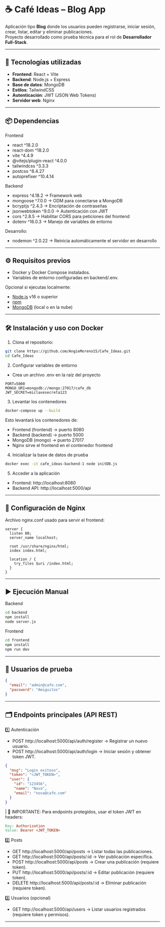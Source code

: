 # ☕ Café Ideas – Blog App

Aplicación tipo **Blog** donde los usuarios pueden registrarse, iniciar sesión, crear, listar, editar y eliminar publicaciones.  
Proyecto desarrollado como prueba técnica para el rol de **Desarrollador Full-Stack**.

---

## 🚀 Tecnologías utilizadas
- **Frontend**: React + Vite  
- **Backend**: Node.js + Express  
- **Base de datos**: MongoDB  
- **Estilos**: TailwindCSS  
- **Autenticación**: JWT (JSON Web Tokens)  
- **Servidor web**: Nginx

---

## 📦 Dependencias 
Frontend
- react ^18.2.0
- react-dom ^18.2.0
- vite ^4.4.9
- @vitejs/plugin-react ^4.0.0
- tailwindcss ^3.3.3
- postcss ^8.4.27
- autoprefixer ^10.4.14

Backend
- express ^4.18.2 → Framework web
- mongoose ^7.0.0 → ODM para conectarse a MongoDB
- bcryptjs ^2.4.3 → Encriptación de contraseñas
- jsonwebtoken ^9.0.0 → Autenticación con JWT
- cors ^2.8.5 → Habilitar CORS para peticiones del frontend
- dotenv ^16.0.3 → Manejo de variables de entorno

Desarrollo:
- nodemon ^2.0.22 → Reinicia automáticamente el servidor en desarrollo

---

## ⚙️ Requisitos previos
- Docker y Docker Compose instalados.
- Variables de entorno configuradas en backend/.env.

Opcional si ejecutas localmente:
- [Node.js](https://nodejs.org/) v16 o superior  
- [npm](https://www.npmjs.com/)  
- [MongoDB](https://www.mongodb.com/) (local o en la nube)

---

## 🛠️ Instalación y uso con Docker

1. Clona el repositorio:
```bash
git clone https://github.com/AngieMoreno15/Cafe_Ideas.git
cd Cafe_Ideas
```

2. Configurar variables de entorno
- Crea un archivo .env en la raíz del proyecto
```env
PORT=5000
MONGO_URI=mongodb://mongo:27017/cafe_db
JWT_SECRET=miclavesecreta123
```

3. Levantar los contenedores
```bash
docker-compose up --build
```
Esto levantará los contenedores de:
+ Frontend (frontend) → puerto 8080
+ Backend (backend) → puerto 5000
+ MongoDB (mongo) → puerto 27017
+ Nginx sirve el frontend en el contenedor frontend

4. Inicializar la base de datos de prueba
```bash
docker exec -it cafe_ideas-backend-1 node initDB.js
```

5. Acceder a la aplicación
- Frontend: http://localhost:8080
- Backend API: http://localhost:5000/api

---

## 🔧 Configuración de Nginx

Archivo nginx.conf usado para servir el frontend:
```nginx
server {
  listen 80;
  server_name localhost;

  root /usr/share/nginx/html;
  index index.html;

  location / {
    try_files $uri /index.html;
  }
}
```

---

## ▶️ Ejecución Manual
Backend
```bash
cd backend
npm install
node server.js
```

Frontend
```bash
cd frontend
npm install
npm run dev
```

---

## 🔑 Usuarios de prueba
```json
{
  "email": "admin@cafe.com",
  "password": "Amiguitos"
}
```

---

## 🗂 Endpoints principales (API REST)
1️⃣ Autenticación
* POST http://localhost:5000/api/auth/register → Registrar un nuevo usuario.
* POST http://localhost:5000/api/auth/login → Iniciar sesión y obtener token JWT.
```json
{
  "msg": "Login exitoso",
  "token": "<JWT_TOKEN>",
  "user": {
    "id": "123456",
    "name": "Nova",
    "email": "nova@cafe.com"
  }
}
```
| 🔑 IMPORTANTE: Para endpoints protegidos, usar el token JWT en headers:
```makefile
Key: Authorization
Value: Bearer <JWT_TOKEN>
```
2️⃣ Posts
* GET http://localhost:5000/api/posts → Listar todas las publicaciones.
* GET http://localhost:5000/api/posts/:id → Ver publicación específica.
* POST http://localhost:5000/api/posts → Crear una publicación (requiere token).
* PUT http://localhost:5000/api/posts/:id → Editar publicación (requiere token).
* DELETE http://localhost:5000/api/posts/:id → Eliminar publicación (requiere token).

3️⃣ Usuarios (opcional)
* GET http://localhost:5000/api/users → Listar usuarios registrados (requiere token y permisos).
---